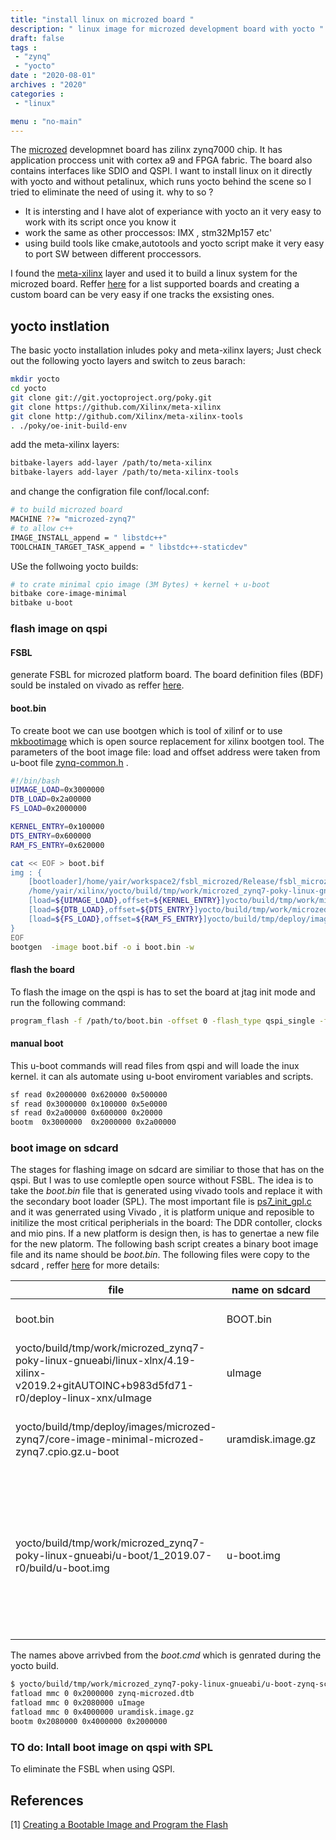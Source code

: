 ```yaml
---
title: "install linux on microzed board "
description: " linux image for microzed development board with yocto "
draft: false
tags : 
 - "zynq"
 - "yocto"
date : "2020-08-01"
archives : "2020"
categories : 
 - "linux"

menu : "no-main"
---
```

The [microzed](http://zedboard.org/product/microzed) developmnet board has zilinx zynq7000 chip. It has application proccess unit with cortex a9  and FPGA fabric. The board also contains interfaces like SDIO and QSPI. I want to install linux on it directly with yocto and without petalinux, which  runs yocto behind the scene so I tried to eliminate the need of using it.  why to so ? 
* It is intersting and I have alot of experiance with yocto an it very easy to work with its script once you know it 
* work the same as other proccessos: IMX , stm32Mp157 etc'
* using build tools like cmake,autotools and yocto script make it very easy to port SW between different proccessors.

I found the [meta-xilinx](https://github.com/Xilinx/meta-xilinx) layer and used it to build a linux system for the microzed board. Reffer [here](https://github.com/Xilinx/meta-xilinx/tree/master/meta-xilinx-bsp/conf/machine)  for a list  supported boards and creating a custom board can be very easy if one tracks the exsisting ones.


## yocto instlation
The basic yocto installation inludes poky and meta-xilinx layers; Just  check out the following yocto layers and switch to zeus barach:
```bash
mkdir yocto
cd yocto
git clone git://git.yoctoproject.org/poky.git
git clone https://github.com/Xilinx/meta-xilinx
git clone http://github.com/Xilinx/meta-xilinx-tools
. ./poky/oe-init-build-env
```
add the meta-xilinx layers:
```bash
bitbake-layers add-layer /path/to/meta-xilinx
bitbake-layers add-layer /path/to/meta-xilinx-tools
```
and change the configration file conf/local.conf:
```bash
# to build microzed board
MACHINE ??= "microzed-zynq7"
# to allow c++ 
IMAGE_INSTALL_append = " libstdc++"
TOOLCHAIN_TARGET_TASK_append = " libstdc++-staticdev"
```
 USe the follwoing yocto builds:
```bash
# to crate minimal cpio image (3M Bytes) + kernel + u-boot
bitbake core-image-minimal
bitbake u-boot
```

### flash image on qspi

#### FSBL
generate FSBL for microzed platform board. The board definition files (BDF) sould be instaled on vivado as reffer [here](https://github.com/Avent/bdf).

#### boot.bin
To create boot we can use bootgen which is tool of xilinf or to use [mkbootimage](https://github.com/antmicro/zynq-mkbootimage) which is open source replacement for xilinx bootgen tool. The parameters of the boot image file: load and offset address were taken from u-boot file [zynq-common.h](https://gitlab.denx.de/u-boot/u-boot/-/blob/master/include/configs/zynq-common.h) .

```bash
#!/bin/bash
UIMAGE_LOAD=0x3000000
DTB_LOAD=0x2a00000
FS_LOAD=0x2000000

KERNEL_ENTRY=0x100000
DTS_ENTRY=0x600000
RAM_FS_ENTRY=0x620000

cat << EOF > boot.bif
img : { 
	[bootloader]/home/yair/workspace2/fsbl_microzed/Release/fsbl_microzed.elf
	/home/yair/xilinx/yocto/build/tmp/work/microzed_zynq7-poky-linux-gnueabi/u-boot/1_2019.07-r0/build/u-boot.elf
	[load=${UIMAGE_LOAD},offset=${KERNEL_ENTRY}]yocto/build/tmp/work/microzed_zynq7-poky-linux-gnueabi/linux-xlnx/4.19-xilinx-v2019.2+gitAUTOINC+b983d5fd71-r0/deploy-linux-xnx/uImage	
	[load=${DTB_LOAD},offset=${DTS_ENTRY}]yocto/build/tmp/work/microzed_zynq7-poky-linux-gnueabi/linux-xlnx/4.19-xilinx-v2019.2+gitAUTOINC+b983d5fd71-r0/deploy-linux-xlnx/zynq-microzed-microzed-zynq7.dtb	
	[load=${FS_LOAD},offset=${RAM_FS_ENTRY}]yocto/build/tmp/deploy/images/microzed-zynq7/core-image-minimal-microzed-zynq7.cpio.gz.u-boot
}
EOF
bootgen  -image boot.bif -o i boot.bin -w 
```

#### flash the board
To flash the image on the qspi is has to set the board at jtag init mode  and run the following command:
```bash
program_flash -f /path/to/boot.bin -offset 0 -flash_type qspi_single -fsbl /path/to/fsbl_microzed.elf -blank_check -verify -cable type xilinx_tcf url TCP:127.0.0.1:3121
```

#### manual boot
This u-boot commands will read files from qspi and will loade the inux kernel. it can als automate using u-boot enviroment variables and scripts.
```bash
sf read 0x2000000 0x620000 0x500000
sf read 0x3000000 0x100000 0x5e0000
sf read 0x2a00000 0x600000 0x20000
bootm  0x3000000  0x2000000 0x2a00000
```

### boot image on sdcard

The stages for flashing image on sdcard are similiar to those that has on the qspi. But I was to use comleptle open source without FSBL. The idea is to take the *boot.bin* file that is generated using vivado tools and replace it with the secondary boot loader (SPL). The most important file is [ps7_init_gpl.c](https://gitlab.denx.de/u-boot/u-boot/-/blob/master/board/xilinx/zynq/zynq-microzed/ps7_init_gpl.c) and it  was generrated using Vivado , it is platform unique and reposible to initilize the most critical peripherials in the board: The DDR contoller, clocks and mio pins. If a new platform is design then, is has to genertae a new file for the new platorm.  The following bash script creates a binary boot image file and its name should be *boot.bin*. The following files were copy to the sdcard , reffer [here](https://xilinx-wiki.atlassian.net/wiki/spaces/A/pages/18841976/Prepare+boot+image) for more details:

<style>
table th:first-of-type {
    width: 30%;
}
table th:nth-of-type(2) {
    width: 20%;
}
table th:nth-of-type(3) {
    width: 50%;
}
</style>

| file | name on sdcard | note                         |
|--------------|----------------|-------------------------------
| boot.bin     | BOOT.bin       | replace the previous boot.bin| 
| yocto/build/tmp/work/microzed_zynq7-poky-linux-gnueabi/linux-xlnx/4.19-xilinx-v2019.2+gitAUTOINC+b983d5fd71-r0/deploy-linux-xnx/uImage|  uImage| u-boot image of linux kernel|
| yocto/build/tmp/deploy/images/microzed-zynq7/core-image-minimal-microzed-zynq7.cpio.gz.u-boot |  uramdisk.image.gz |u-boot image of compressed pio file system|
| yocto/build/tmp/work/microzed_zynq7-poky-linux-gnueabi/u-boot/1_2019.07-r0/build/u-boot.img |  u-boot.img| This is a u-boot image that contains u-boot.bin. It is loaded by SPL. [Reffer](https://github.com/Xilinx/u-boot-xlnx/blob/master/include/configs/zynq-common.h) here to the default name *u-boot.img* that is used by SPL|

The names above arrivbed from the *boot.cmd* which is genrated during the yocto build.
```bash
$ yocto/build/tmp/work/microzed_zynq7-poky-linux-gnueabi/u-boot-zynq-scr/1.0-r0 $ cat boot.cmd
fatload mmc 0 0x2000000 zynq-microzed.dtb
fatload mmc 0 0x2080000 uImage
fatload mmc 0 0x4000000 uramdisk.image.gz
bootm 0x2080000 0x4000000 0x2000000
```

### TO do: Intall boot image on qspi with SPL
To eliminate the FSBL when using QSPI.

## References
[1] [Creating a Bootable Image and Program the Flash](https://www.xilinx.com/html_docs/xilinx2018_1/SDK_Doc/xsct/use_cases/xsct_create_bootable_image.html)
